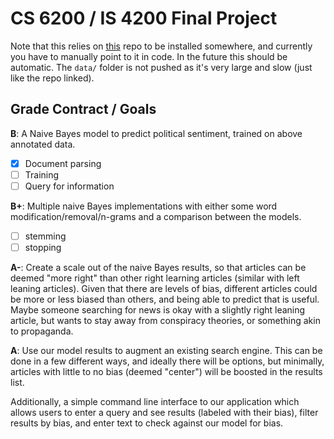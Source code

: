 # CS 6200 / IS 4200 Final Project

Note that this relies on [this](https://github.com/ramybaly/Article-Bias-Prediction) repo to be
installed somewhere, and currently you have to manually point to it in code. In the future this
should be automatic. The `data/` folder is not pushed as it's very large and slow (just like the
repo linked).

## Grade Contract / Goals
**B**:  A Naive Bayes model to predict political sentiment, trained on above annotated data.
- [x] Document parsing
- [ ] Training
- [ ] Query for information

**B+**:  Multiple naive Bayes implementations with either some word modification/removal/n-grams and
a comparison between the models.
- [ ] stemming
- [ ] stopping

**A-**:  Create a scale out of the naive Bayes results, so that articles can be deemed "more right"
than other right learning articles (similar with left leaning articles). Given that there are levels
of bias, different articles could be more or less biased than others, and being able to predict that
is useful. Maybe someone searching for news is okay with a slightly right leaning article, but wants
to stay away from conspiracy theories, or something akin to propaganda.

**A**:  Use our model results to augment an existing search engine. This can be done in a few
different ways, and ideally there will be options, but minimally, articles with little to no bias
(deemed "center") will be boosted in the results list.

Additionally, a simple command line interface to our application which allows users to enter a query
and see results (labeled with their bias), filter results by bias, and enter text to check against
our model for bias.

